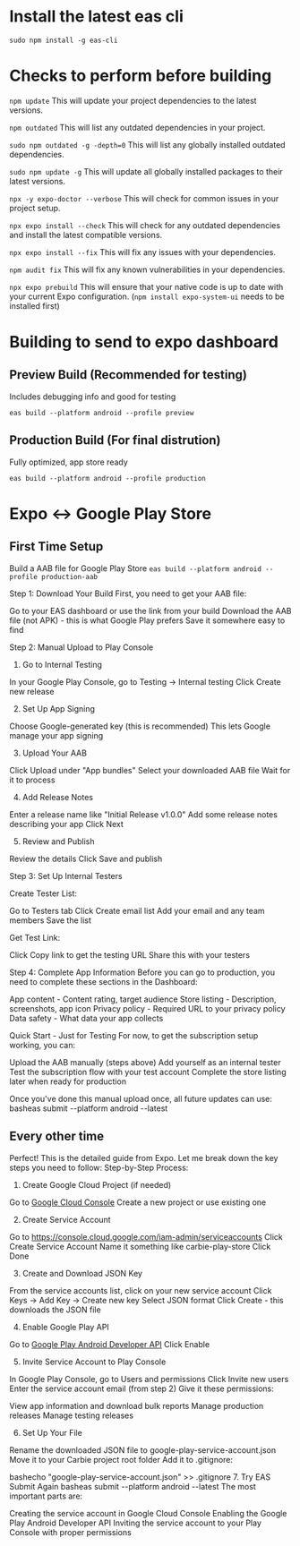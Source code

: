 # Install the latest eas cli

`sudo npm install -g eas-cli`

# Checks to perform before building

`npm update`
This will update your project dependencies to the latest versions.

`npm outdated`
This will list any outdated dependencies in your project.

`sudo npm outdated -g -depth=0`
This will list any globally installed outdated dependencies.

`sudo npm update -g`
This will update all globally installed packages to their latest versions.

`npx -y expo-doctor --verbose`
This will check for common issues in your project setup.

`npx expo install --check`
This will check for any outdated dependencies and install the latest compatible versions.

`npx expo install --fix`
This will fix any issues with your dependencies.

`npm audit fix`
This will fix any known vulnerabilities in your dependencies.

`npx expo prebuild` 
This will ensure that your native code is up to date with your current Expo configuration. (`npm install expo-system-ui` needs to be installed first)

# Building to send to expo dashboard

## Preview Build (Recommended for testing)

Includes debugging info and good for testing

`eas build --platform android --profile preview`

## Production Build (For final distrution)

Fully optimized, app store ready

`eas build --platform android --profile production`


# Expo <-> Google Play Store

## First Time Setup

Build a AAB file for Google Play Store
`eas build --platform android --profile production-aab` 

Step 1: Download Your Build
First, you need to get your AAB file:

Go to your EAS dashboard or use the link from your build
Download the AAB file (not APK) - this is what Google Play prefers
Save it somewhere easy to find

Step 2: Manual Upload to Play Console
1. Go to Internal Testing

In your Google Play Console, go to Testing → Internal testing
Click Create new release

2. Set Up App Signing

Choose Google-generated key (this is recommended)
This lets Google manage your app signing

3. Upload Your AAB

Click Upload under "App bundles"
Select your downloaded AAB file
Wait for it to process

4. Add Release Notes

Enter a release name like "Initial Release v1.0.0"
Add some release notes describing your app
Click Next

5. Review and Publish

Review the details
Click Save and publish

Step 3: Set Up Internal Testers

Create Tester List:

Go to Testers tab
Click Create email list
Add your email and any team members
Save the list


Get Test Link:

Click Copy link to get the testing URL
Share this with your testers



Step 4: Complete App Information
Before you can go to production, you need to complete these sections in the Dashboard:

App content - Content rating, target audience
Store listing - Description, screenshots, app icon
Privacy policy - Required URL to your privacy policy
Data safety - What data your app collects

Quick Start - Just for Testing
For now, to get the subscription setup working, you can:

Upload the AAB manually (steps above)
Add yourself as an internal tester
Test the subscription flow with your test account
Complete the store listing later when ready for production

Once you've done this manual upload once, all future updates can use:
basheas submit --platform android --latest

## Every other time

Perfect! This is the detailed guide from Expo. Let me break down the key steps you need to follow:
Step-by-Step Process:
1. Create Google Cloud Project (if needed)

Go to [Google Cloud Console](https://console.cloud.google.com/projectcreate)
Create a new project or use existing one

2. Create Service Account

Go to https://console.cloud.google.com/iam-admin/serviceaccounts
Click Create Service Account
Name it something like carbie-play-store
Click Done

3. Create and Download JSON Key

From the service accounts list, click on your new service account
Click Keys → Add Key → Create new key
Select JSON format
Click Create - this downloads the JSON file

4. Enable Google Play API

Go to [Google Play Android Developer API](https://console.cloud.google.com/apis/library/androidpublisher.googleapis.com)
Click Enable

5. Invite Service Account to Play Console

In Google Play Console, go to Users and permissions
Click Invite new users
Enter the service account email (from step 2)
Give it these permissions:

View app information and download bulk reports
Manage production releases
Manage testing releases



6. Set Up Your File

Rename the downloaded JSON file to google-play-service-account.json
Move it to your Carbie project root folder
Add it to .gitignore:

bashecho "google-play-service-account.json" >> .gitignore
7. Try EAS Submit Again
basheas submit --platform android --latest
The most important parts are:

Creating the service account in Google Cloud Console
Enabling the Google Play Android Developer API
Inviting the service account to your Play Console with proper permissions
